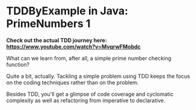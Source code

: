# TDDByExample in Java: PrimeNumbers 1

**Check out the actual TDD journey here: https://www.youtube.com/watch?v=MvqrwFMobdc**

What can we learn from, after all, a simple prime number checking function?

Quite a bit, actually. Tackling a simple problem using TDD keeps the focus on the coding techniques rather than on the problem.

Besides TDD, you'll get a glimpse of code coverage and cyclomatic complexity as well as refactoring from imperative to declarative.
